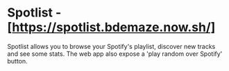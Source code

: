 # Spotlist - [https://spotlist.bdemaze.now.sh/]

Spotlist allows you to browse your Spotify's playlist, discover new tracks and see some stats. The web app also expose a 'play random over Spotify' button.
